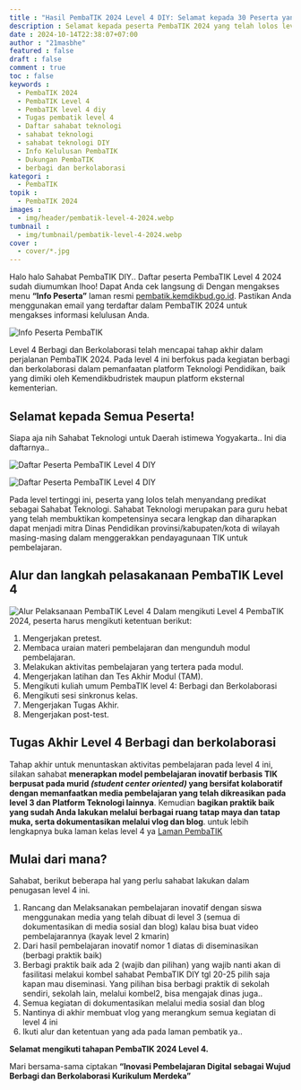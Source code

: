 ```yaml
---
title : "Hasil PembaTIK 2024 Level 4 DIY: Selamat kepada 30 Peserta yang Lolos!"
description : Selamat kepada peserta PembaTIK 2024 yang telah lolos level 4! Cek hasil kelulusan Anda di pembatik.kemdikbud.go.id dan persiapkan diri untuk level 4 berbagi dan berkolaborasi.
date : 2024-10-14T22:38:07+07:00
author : "21masbhe"
featured : false
draft : false
comment : true
toc : false
keywords : 
  - PembaTIK 2024
  - PembaTIK Level 4
  - PembaTIK level 4 diy
  - Tugas pembatik level 4
  - Daftar sahabat teknologi
  - sahabat teknologi
  - sahabat teknologi DIY
  - Info Kelulusan PembaTIK
  - Dukungan PembaTIK
  - berbagi dan berkolaborasi
kategori : 
  - PembaTIK
topik :
  - PembaTIK 2024
images : 
  - img/header/pembatik-level-4-2024.webp
tumbnail : 
  - img/tumbnail/pembatik-level-4-2024.webp
cover : 
  - cover/*.jpg
---
```

Halo halo Sahabat PembaTIK DIY..
Daftar peserta PembaTIK Level 4 2024 sudah diumumkan lhoo! Dapat Anda cek langsung di Dengan mengakses menu **“Info Peserta”** laman resmi [pembatik.kemdikbud.go.id](https://pembatik.kemdikbud.go.id). Pastikan Anda menggunakan email yang terdaftar dalam PembaTIK 2024 untuk mengakses informasi kelulusan Anda.

![Info Peserta PembaTIK](/images/pembatik/2024/info-l4.jpg)


Level 4 Berbagi dan Berkolaborasi telah mencapai tahap akhir dalam perjalanan PembaTIK 2024. Pada level 4 ini berfokus pada kegiatan berbagi dan berkolaborasi dalam pemanfaatan platform Teknologi Pendidikan, baik yang dimiki oleh Kemendikbudristek maupun platform eksternal kementerian.

## Selamat kepada Semua Peserta!
Siapa aja nih Sahabat Teknologi untuk Daerah istimewa Yogyakarta.. Ini dia daftarnya..

![Daftar Peserta PembaTIK Level 4 DIY](/images/pembatik/2024/daftar-l4-1.png)

![Daftar Peserta PembaTIK Level 4 DIY](/images/pembatik/2024/daftar-l4-2.png)

Pada level tertinggi ini, peserta yang lolos telah menyandang predikat sebagai Sahabat Teknologi. Sahabat Teknologi merupakan para guru hebat yang telah membuktikan kompetensinya secara lengkap dan diharapkan dapat menjadi mitra Dinas Pendidikan provinsi/kabupaten/kota di wilayah masing-masing dalam menggerakkan pendayagunaan TIK untuk pembelajaran. 

## Alur dan langkah pelasakanaan PembaTIK Level 4
![Alur Pelaksanaan PembaTIK Level 4](/images/pembatik/2024/alur-level-4.jpg)
Dalam mengikuti Level 4 PembaTIK 2024, peserta harus mengikuti ketentuan berikut: 

1. Mengerjakan pretest.
2. Membaca uraian materi pembelajaran dan mengunduh modul pembelajaran.
3. Melakukan aktivitas pembelajaran yang tertera pada modul.
4. Mengerjakan latihan dan Tes Akhir Modul (TAM).
5. Mengikuti kuliah umum PembaTIK level 4: Berbagi dan Berkolaborasi
6. Mengikuti sesi sinkronus kelas.
7. Mengerjakan Tugas Akhir.
8. Mengerjakan post-test.

## Tugas Akhir Level 4 Berbagi dan berkolaborasi
Tahap akhir untuk menuntaskan aktivitas pembelajaran pada level 4 ini, silakan sahabat **menerapkan model pembelajaran inovatif berbasis TIK berpusat pada murid _(student center oriented)_ yang bersifat kolaboratif dengan memanfaatkan media pembelajaran yang telah dikreasikan pada level 3 dan Platform Teknologi lainnya**. Kemudian **bagikan praktik baik yang sudah Anda lakukan melalui berbagai ruang tatap maya dan tatap muka, serta dokumentasikan melalui vlog dan blog**. untuk lebih lengkapnya buka laman kelas level 4 ya [Laman PembaTIK](https://pembatik.kemdikbud.go.id/)

## Mulai dari mana?
Sahabat, berikut beberapa hal yang perlu sahabat lakukan dalam penugasan level 4 ini.
1. Rancang dan Melaksanakan pembelajaran inovatif dengan siswa menggunakan media yang telah dibuat di level 3 (semua di dokumentasikan di media sosial dan blog) kalau bisa buat video pembelajarannya (kayak level 2 kmarin)
2. Dari hasil pembelajaran inovatif nomor 1 diatas di diseminasikan (berbagi praktik baik)
3. Berbagi praktik baik ada 2 (wajib dan pilihan) yang wajib nanti akan di fasilitasi melakui kombel sahabat PembaTIK DIY tgl 20-25 pilih saja kapan mau diseminasi. Yang pilihan bisa berbagi praktik di sekolah sendiri, sekolah lain, melalui kombel2, bisa mengajak dinas juga..
4. Semua kegiatan di dokumentasikan melalui media sosial dan blog
5. Nantinya di akhir membuat vlog yang merangkum semua kegiatan di level 4 ini
6. Ikuti alur dan ketentuan yang ada pada laman pembatik ya..

**Selamat mengikuti tahapan PembaTIK 2024 Level 4.**

Mari bersama-sama ciptakan **“Inovasi Pembelajaran Digital sebagai Wujud Berbagi dan Berkolaborasi Kurikulum Merdeka”**



